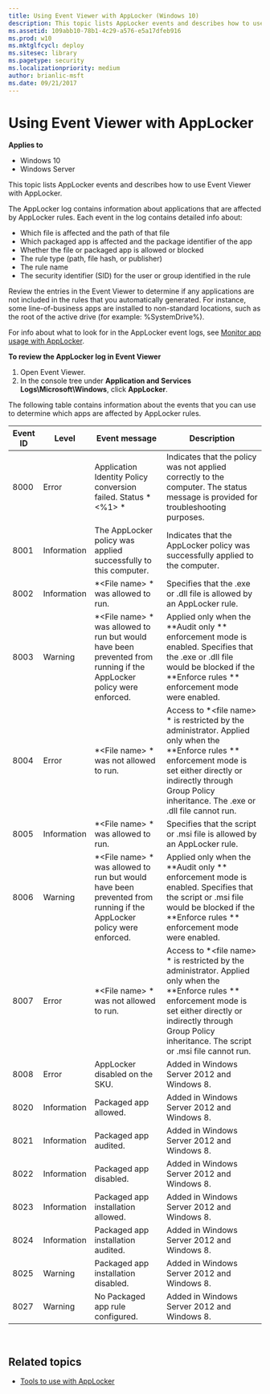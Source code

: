 ```yaml
---
title: Using Event Viewer with AppLocker (Windows 10)
description: This topic lists AppLocker events and describes how to use Event Viewer with AppLocker.
ms.assetid: 109abb10-78b1-4c29-a576-e5a17dfeb916
ms.prod: w10
ms.mktglfcycl: deploy
ms.sitesec: library
ms.pagetype: security
ms.localizationpriority: medium
author: brianlic-msft
ms.date: 09/21/2017
---
```


# Using Event Viewer with AppLocker

**Applies to**
 -   Windows 10 
 -   Windows Server

This topic lists AppLocker events and describes how to use Event Viewer with AppLocker.

The AppLocker log contains information about applications that are affected by AppLocker rules. Each event in the log contains detailed info about:

-   Which file is affected and the path of that file
-   Which packaged app is affected and the package identifier of the app
-   Whether the file or packaged app is allowed or blocked
-   The rule type (path, file hash, or publisher)
-   The rule name
-   The security identifier (SID) for the user or group identified in the rule

Review the entries in the Event Viewer to determine if any applications are not included in the rules that you automatically generated. For instance, some line-of-business apps are installed to non-standard locations, such as the root of the active drive (for example: %SystemDrive%).

For info about what to look for in the AppLocker event logs, see [Monitor app usage with AppLocker](monitor-application-usage-with-applocker.md).

**To review the AppLocker log in Event Viewer**

1.  Open Event Viewer.
2.  In the console tree under **Application and Services Logs\\Microsoft\\Windows**, click **AppLocker**.

The following table contains information about the events that you can use to determine which apps are affected by AppLocker rules.

| Event ID | Level | Event message | Description |
| - | - | - | - |
| 8000 | Error| Application Identity Policy conversion failed. Status  *&lt;%1&gt; *| Indicates that the policy was not applied correctly to the computer. The status message is provided for troubleshooting purposes.| 
| 8001 | Information| The AppLocker policy was applied successfully to this computer.| Indicates that the AppLocker policy was successfully applied to the computer.| 
| 8002 | Information|  *&lt;File name&gt; * was allowed to run.| Specifies that the .exe or .dll file is allowed by an AppLocker rule.| 
| 8003 | Warning|  *&lt;File name&gt; * was allowed to run but would have been prevented from running if the AppLocker policy were enforced.| Applied only when the  **Audit only ** enforcement mode is enabled. Specifies that the .exe or .dll file would be blocked if the  **Enforce rules ** enforcement mode were enabled. |
| 8004 | Error|  *&lt;File name&gt; * was not allowed to run.| Access to  *&lt;file name&gt; * is restricted by the administrator. Applied only when the  **Enforce rules ** enforcement mode is set either directly or indirectly through Group Policy inheritance. The .exe or .dll file cannot run.| 
| 8005| Information|  *&lt;File name&gt; * was allowed to run.| Specifies that the script or .msi file is allowed by an AppLocker rule.| 
| 8006 | Warning|  *&lt;File name&gt; * was allowed to run but would have been prevented from running if the AppLocker policy were enforced.| Applied only when the  **Audit only ** enforcement mode is enabled. Specifies that the script or .msi file would be blocked if the  **Enforce rules ** enforcement mode were enabled. |
| 8007 | Error|  *&lt;File name&gt; * was not allowed to run.| Access to  *&lt;file name&gt; * is restricted by the administrator. Applied only when the  **Enforce rules ** enforcement mode is set either directly or indirectly through Group Policy inheritance. The script or .msi file cannot run.| 
| 8008| Error| AppLocker disabled on the SKU.| Added in Windows Server 2012 and Windows 8.| 
| 8020| Information| Packaged app allowed.| Added in Windows Server 2012 and Windows 8.| 
| 8021|  Information| Packaged app audited.| Added in Windows Server 2012 and Windows 8.| 
| 8022| Information| Packaged app disabled.| Added in Windows Server 2012 and Windows 8.| 
| 8023 | Information| Packaged app installation allowed.| Added in Windows Server 2012 and Windows 8.|
| 8024 | Information| Packaged app installation audited.| Added in Windows Server 2012 and Windows 8.| 
| 8025 | Warning| Packaged app installation disabled.| Added in Windows Server 2012 and Windows 8.| 
| 8027 | Warning| No Packaged app rule configured.| Added in Windows Server 2012 and Windows 8.| 
 
## Related topics

- [Tools to use with AppLocker](tools-to-use-with-applocker.md)
 
 
